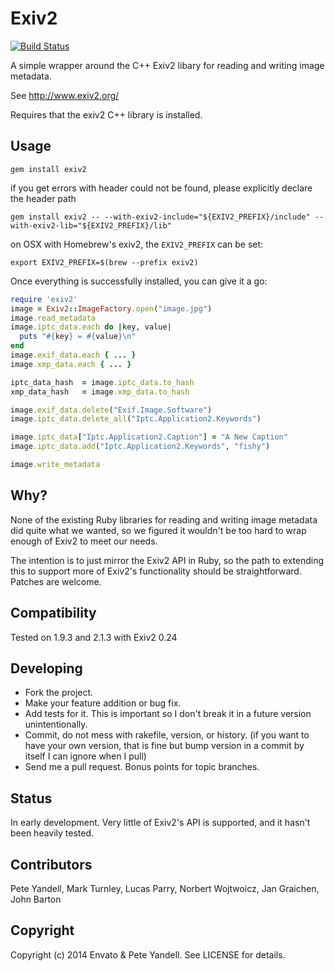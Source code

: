 # Exiv2

[![Build Status](https://travis-ci.org/envato/exiv2.svg)](https://travis-ci.org/envato/exiv2)

A simple wrapper around the C++ Exiv2 libary for reading and writing image metadata.

See http://www.exiv2.org/

Requires that the exiv2 C++ library is installed.

## Usage

```
gem install exiv2
```

if you get errors with header could not be found, please
explicitly declare the header path

```
gem install exiv2 -- --with-exiv2-include="${EXIV2_PREFIX}/include" --with-exiv2-lib="${EXIV2_PREFIX}/lib"
```

on OSX with Homebrew's exiv2, the `EXIV2_PREFIX` can be set:

```
export EXIV2_PREFIX=$(brew --prefix exiv2)
```

Once everything is successfully installed, you can give it a go:

```ruby
require 'exiv2'
image = Exiv2::ImageFactory.open("image.jpg")
image.read_metadata
image.iptc_data.each do |key, value|
  puts "#{key} = #{value}\n"
end
image.exif_data.each { ... }
image.xmp_data.each { ... }

iptc_data_hash  = image.iptc_data.to_hash
xmp_data_hash   = image.xmp_data.to_hash

image.exif_data.delete("Exif.Image.Software")
image.iptc_data.delete_all("Iptc.Application2.Keywords")

image.iptc_data["Iptc.Application2.Caption"] = "A New Caption"
image.iptc_data.add("Iptc.Application2.Keywords", "fishy")

image.write_metadata
```

## Why?

None of the existing Ruby libraries for reading and writing image metadata did quite what
we wanted, so we figured it wouldn't be too hard to wrap enough of Exiv2 to
meet our needs.

The intention is to just mirror the Exiv2 API in Ruby, so the path to extending
this to support more of Exiv2's functionality should be straightforward. Patches
are welcome.

## Compatibility

Tested on 1.9.3 and 2.1.3 with Exiv2 0.24

## Developing

* Fork the project.
* Make your feature addition or bug fix.
* Add tests for it. This is important so I don't break it in a
  future version unintentionally.
* Commit, do not mess with rakefile, version, or history.
  (if you want to have your own version, that is fine but bump version in a commit by itself I can ignore when I pull)
* Send me a pull request. Bonus points for topic branches.

## Status

In early development. Very little of Exiv2's API is supported, and it hasn't
been heavily tested.

## Contributors

Pete Yandell, Mark Turnley, Lucas Parry, Norbert Wojtwoicz, Jan Graichen, John Barton

## Copyright

Copyright (c) 2014 Envato & Pete Yandell. See LICENSE for details.
